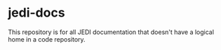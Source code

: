 # jedi-docs

This repository is for all JEDI documentation that doesn't have a logical home in a code repository. 

